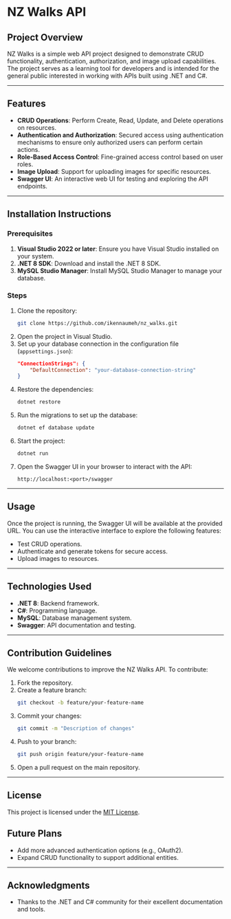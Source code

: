 # NZ Walks API

## Project Overview
NZ Walks is a simple web API project designed to demonstrate CRUD functionality, authentication, authorization, and image upload capabilities. The project serves as a learning tool for developers and is intended for the general public interested in working with APIs built using .NET and C#.

---

## Features
- **CRUD Operations**: Perform Create, Read, Update, and Delete operations on resources.
- **Authentication and Authorization**: Secured access using authentication mechanisms to ensure only authorized users can perform certain actions.
- **Role-Based Access Control**: Fine-grained access control based on user roles.
- **Image Upload**: Support for uploading images for specific resources.
- **Swagger UI**: An interactive web UI for testing and exploring the API endpoints.

---

## Installation Instructions

### Prerequisites
1. **Visual Studio 2022 or later**: Ensure you have Visual Studio installed on your system.
2. **.NET 8 SDK**: Download and install the .NET 8 SDK.
3. **MySQL Studio Manager**: Install MySQL Studio Manager to manage your database.

### Steps
1. Clone the repository:
   ```bash
   git clone https://github.com/ikennaumeh/nz_walks.git
   ```
2. Open the project in Visual Studio.
3. Set up your database connection in the configuration file (`appsettings.json`):
   ```json
   "ConnectionStrings": {
       "DefaultConnection": "your-database-connection-string"
   }
   ```
4. Restore the dependencies:
   ```bash
   dotnet restore
   ```
5. Run the migrations to set up the database:
   ```bash
   dotnet ef database update
   ```
6. Start the project:
   ```bash
   dotnet run
   ```
7. Open the Swagger UI in your browser to interact with the API:
   ```
   http://localhost:<port>/swagger
   ```

---

## Usage

Once the project is running, the Swagger UI will be available at the provided URL. You can use the interactive interface to explore the following features:
- Test CRUD operations.
- Authenticate and generate tokens for secure access.
- Upload images to resources.

---

## Technologies Used
- **.NET 8**: Backend framework.
- **C#**: Programming language.
- **MySQL**: Database management system.
- **Swagger**: API documentation and testing.

---

## Contribution Guidelines
We welcome contributions to improve the NZ Walks API. To contribute:
1. Fork the repository.
2. Create a feature branch:
   ```bash
   git checkout -b feature/your-feature-name
   ```
3. Commit your changes:
   ```bash
   git commit -m "Description of changes"
   ```
4. Push to your branch:
   ```bash
   git push origin feature/your-feature-name
   ```
5. Open a pull request on the main repository.

---

## License
This project is licensed under the [MIT License](LICENSE).

## Future Plans
- Add more advanced authentication options (e.g., OAuth2).
- Expand CRUD functionality to support additional entities.

---

## Acknowledgments
- Thanks to the .NET and C# community for their excellent documentation and tools.

